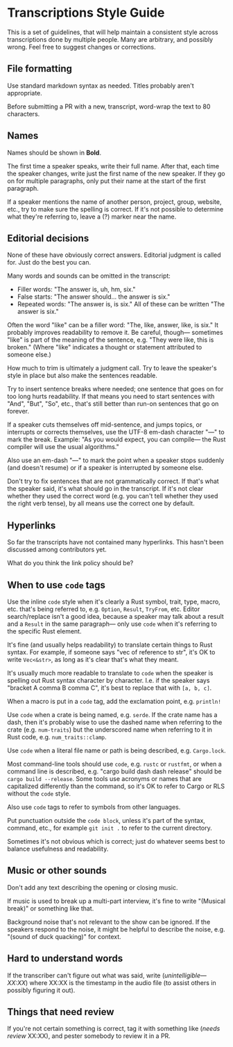 
# Transcriptions Style Guide

This is a set of guidelines, that will help maintain a consistent style across
transcriptions done by multiple people.  Many are arbitrary, and possibly wrong.
Feel free to suggest changes or corrections.

## File formatting

Use standard markdown syntax as needed.  Titles probably aren't appropriate.

Before submitting a PR with a new, transcript, word-wrap the text to 80
characters.

## Names

Names should be shown in __Bold__.

The first time a speaker speaks, write their full name.  After that, each time
the speaker changes, write just the first name of the new speaker.  If they go
on for multiple paragraphs, only put their name at the start of the first
paragraph.

If a speaker mentions the name of another person, project, group, website, etc.,
try to make sure the spelling is correct.  If it's not possible to determine
what they're referring to, leave a (?) marker near the name.

## Editorial decisions

None of these have obviously correct answers.  Editorial judgment is called for.
Just do the best you can.

Many words and sounds can be omitted in the transcript:
- Filler words: "The answer is, uh, hm, six."
- False starts: "The answer should... the answer is six."
- Repeated words: "The answer is, is six."
All of these can be written "The answer is six."

Often the word "like" can be a filler word: "The, like, answer, like, is six."
It probably improves readability to remove it.  Be careful, though— sometimes
"like" is part of the meaning of the sentence, e.g. "They were like, this is
broken." (Where "like" indicates a thought or statement attributed to someone
else.)

How much to trim is ultimately a judgment call.  Try to leave the speaker's
style in place but also make the sentences readable.

Try to insert sentence breaks where needed; one sentence that goes on for too
long hurts readability.  If that means you need to start sentences with "And",
"But", "So", etc., that's still better than run-on sentences that go on forever.

If a speaker cuts themselves off mid-sentence, and jumps topics, or interrupts
or corrects themselves, use the UTF-8 em-dash character "—" to mark the break.
Example: "As you would expect, you can compile— the Rust compiler will use the
usual algorithms."

Also use an em-dash "—" to mark the point when a speaker stops suddenly (and
doesn't resume) or if a speaker is interrupted by someone else.

Don't try to fix sentences that are not grammatically correct.  If that's what
the speaker said, it's what should go in the transcript.  If it's not clear
whether they used the correct word (e.g. you can't tell whether they used the
right verb tense), by all means use the correct one by default.

## Hyperlinks

So far the transcripts have not contained many hyperlinks.  This hasn't been
discussed among contributors yet.

What do you think the link policy should be?

## When to use `code` tags

Use the inline `code` style when it's clearly a Rust symbol, trait, type, macro,
etc. that's being referred to, e.g. `Option`, `Result`, `TryFrom`, etc.  Editor
search/replace isn't a good idea, because a speaker may talk about a result and
a `Result` in the same paragraph— only use `code` when it's referring to the
specific Rust element.

It's fine (and usually helps readability) to translate certain things to Rust
syntax. For example, if someone says "vec of reference to str", it's OK to write
`Vec<&str>`, as long as it's clear that's what they meant.

It's usually much more readable to translate to `code` when the speaker is
spelling out Rust syntax character by character. I.e. if the speaker says
"bracket A comma B comma C", it's best to replace that with `[a, b, c]`.

When a macro is put in a `code` tag, add the exclamation point, e.g. `println!`

Use `code` when a crate is being named, e.g. `serde`.  If the crate name has a
dash, then it's probably wise to use the dashed name when referring to the crate
(e.g. `num-traits`) but the underscored name when referring to it in Rust code,
e.g. `num_traits::clamp`.

Use `code` when a literal file name or path is being described, e.g.
`Cargo.lock`.

Most command-line tools should use `code`, e.g. `rustc` or `rustfmt`, or when a
command line is described, e.g. "cargo build dash dash release" should be
`cargo build --release`. Some tools use acronyms or names that are capitalized
differently than the command, so it's OK to refer to Cargo or RLS without the
`code` style.

Also use `code` tags to refer to symbols from other languages.

Put punctuation outside the `code block`, unless it's part of the syntax,
command, etc., for example `git init .` to refer to the current directory.

Sometimes it's not obvious which is correct; just do whatever seems best to
balance usefulness and readability.

## Music or other sounds

Don't add any text describing the opening or closing music.

If music is used to break up a multi-part interview, it's fine to write
"(Musical break)" or something like that.

Background noise that's not relevant to the show can be ignored.  If the
speakers respond to the noise, it might be helpful to describe the noise, e.g.
"(sound of duck quacking)" for context.

## Hard to understand words

If the transcriber can't figure out what was said, write (_unintelligible—
XX:XX_) where XX:XX is the timestamp in the audio file (to assist others in
possibly figuring it out).

## Things that need review

If you're not certain something is correct, tag it with something like
(_needs review_ XX:XX), and pester somebody to review it in a PR.
